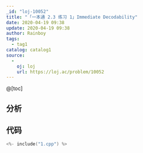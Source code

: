 ```yaml
---
_id: "loj-10052"
title: "「一本通 2.3 练习 1」Immediate Decodability"
date: 2020-04-19 09:38
update: 2020-04-19 09:38
author: Rainboy
tags:
  - tag1
catalog: catalog1
source: 
  - 
    oj: loj
    url: https://loj.ac/problem/10052
---
```



@[toc]
## 分析



## 代码

```c
<%- include("1.cpp") %>
```
